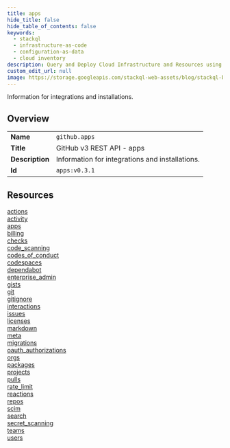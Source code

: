 ```yaml
---
title: apps
hide_title: false
hide_table_of_contents: false
keywords:
  - stackql
  - infrastructure-as-code
  - configuration-as-data
  - cloud inventory
description: Query and Deploy Cloud Infrastructure and Resources using SQL
custom_edit_url: null
image: https://storage.googleapis.com/stackql-web-assets/blog/stackql-blog-post-featured-image.png
---
```

Information for integrations and installations.  
    

## Overview
<table><tbody>
<tr><td><b>Name</b></td><td><code>github.apps</code></td></tr>
<tr><td><b>Title</b></td><td>GitHub v3 REST API - apps</td></tr>
<tr><td><b>Description</b></td><td>Information for integrations and installations.</td></tr>
<tr><td><b>Id</b></td><td><code>apps:v0.3.1</code></td></tr>
</tbody></table>

## Resources
<div class="row">
<div class="providerDocColumn">
<a href="/docs/providers/github/apps/actions/index.md">actions</a><br />
<a href="/docs/providers/github/apps/activity/index.md">activity</a><br />
<a href="/docs/providers/github/apps/apps/index.md">apps</a><br />
<a href="/docs/providers/github/apps/billing/index.md">billing</a><br />
<a href="/docs/providers/github/apps/checks/index.md">checks</a><br />
<a href="/docs/providers/github/apps/code_scanning/index.md">code_scanning</a><br />
<a href="/docs/providers/github/apps/codes_of_conduct/index.md">codes_of_conduct</a><br />
<a href="/docs/providers/github/apps/codespaces/index.md">codespaces</a><br />
<a href="/docs/providers/github/apps/dependabot/index.md">dependabot</a><br />
<a href="/docs/providers/github/apps/enterprise_admin/index.md">enterprise_admin</a><br />
<a href="/docs/providers/github/apps/gists/index.md">gists</a><br />
<a href="/docs/providers/github/apps/git/index.md">git</a><br />
<a href="/docs/providers/github/apps/gitignore/index.md">gitignore</a><br />
<a href="/docs/providers/github/apps/interactions/index.md">interactions</a><br />
<a href="/docs/providers/github/apps/issues/index.md">issues</a><br />
<a href="/docs/providers/github/apps/licenses/index.md">licenses</a><br />
</div>
<div class="providerDocColumn">
<a href="/docs/providers/github/apps/markdown/index.md">markdown</a><br />
<a href="/docs/providers/github/apps/meta/index.md">meta</a><br />
<a href="/docs/providers/github/apps/migrations/index.md">migrations</a><br />
<a href="/docs/providers/github/apps/oauth_authorizations/index.md">oauth_authorizations</a><br />
<a href="/docs/providers/github/apps/orgs/index.md">orgs</a><br />
<a href="/docs/providers/github/apps/packages/index.md">packages</a><br />
<a href="/docs/providers/github/apps/projects/index.md">projects</a><br />
<a href="/docs/providers/github/apps/pulls/index.md">pulls</a><br />
<a href="/docs/providers/github/apps/rate_limit/index.md">rate_limit</a><br />
<a href="/docs/providers/github/apps/reactions/index.md">reactions</a><br />
<a href="/docs/providers/github/apps/repos/index.md">repos</a><br />
<a href="/docs/providers/github/apps/scim/index.md">scim</a><br />
<a href="/docs/providers/github/apps/search/index.md">search</a><br />
<a href="/docs/providers/github/apps/secret_scanning/index.md">secret_scanning</a><br />
<a href="/docs/providers/github/apps/teams/index.md">teams</a><br />
<a href="/docs/providers/github/apps/users/index.md">users</a><br />
</div>
</div>

